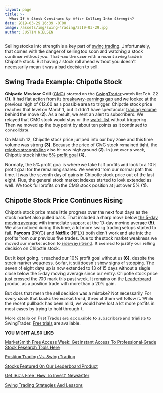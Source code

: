 ```yaml
---
layout: page
title: >-
  What If A Stock Continues Up After Selling Into Strength?
date: 2019-03-29 16:39 -0700
image: /assets/img/swing-trading/2019-03-29.jpg
author: JUSTIN NIELSEN
---
```






Selling stocks into strength is a key part of [swing trading](https://www.investors.com/research/swing-trading/swing-trading-strategy-basics/). Unfortunately, that comes with the danger of selling too soon and watching a stock continue without you. That was the case with a recent swing trade in Chipotle stock. But having a stock roll ahead without you doesn't necessarily mean it was a bad decision to sell.




Swing Trade Example: Chipotle Stock
-----------------------------------


**Chipotle Mexican Grill** ([CMG](https://research.investors.com/quote.aspx?symbol=CMG)) started on the [SwingTrader](http://shop.investors.com/offer/splashresponsive.aspx?id=SwingTrader&src=A011LPH) watch list Feb. 22 **(1)**. It had flat action from its [breakaway-earnings gap](https://www.investors.com/how-to-invest/investors-corner/breakaway-gap-the-art-of-the-breakout/) and we looked at the previous high of 612.60 as a possible area to trigger. Chipotle stock price reached that level on March 1, but it didn't have spectacular [trading volume](https://www.investors.com/research/swing-trading/trading-volume-swing-trading-ross-stores-stock/) behind the move **(2)**. As a result, we sent an alert to subscribers. We relayed that CMG stock would stay on the [watch list](https://www.investors.com/research/swing-trading/consider-watch-lists-homework-that-pays-off/) without triggering. Then we moved up the buy point by about ten points as it continued to consolidate.


On March 12, Chipotle stock price jumped into our buy zone and this time volume was strong **(3)**. Because the price of CMG stock remained tight, the [relative strength line](https://www.investors.com/how-to-invest/investors-corner/a-stock-breakout-specialty-tool-the-relative-strength-line/) also hit new high ground **(3)**. In just over a week, Chipotle stock hit the [5% profit goal](https://www.investors.com/research/swing-trading/taking-profits-knowing-when-to-say-when/) **(4)**.


Normally, the 5% profit goal is where we take half profits and look to a 10% profit goal for the remaining shares. We veered from our normal path this time. It was the seventh day of gains in Chipotle stock price out of the last eight. Plus, the general stock market indexes started to look extended as well. We took full profits on the CMG stock position at just over 5% **(4)**.


Chipotle Stock Price Continues Rising
-------------------------------------


Chipotle stock price made little progress over the next four days as the stock market also pulled back. That included a sharp move below [the 5-day moving average](https://www.investors.com/research/swing-trading/which-moving-average-is-best-for-profiting-on-swing-trades/) with immediate support at the 10-day moving average **(5)**. We also noticed during this time, a lot more swing trading setups started to fail. **Paycom** ([PAYC](https://research.investors.com/quote.aspx?symbol=PAYC)) and **Netflix** ([NFLX](https://research.investors.com/quote.aspx?symbol=NFLX)) both didn't work and ate into the profits from our previous five trades. Due to the stock market weakness we moved our market action to [sideways trend](https://www.investors.com/research/swing-trading/this-old-adage-rings-true-for-sideways-markets/). It seemed to justify our selling decision on Chipotle stock.


But it kept going. It reached our 10% profit goal without us **(6)**, despite the stock market weakness. So far, it still doesn't show signs of stopping. The seven of eight days up is now extended to 13 of 15 days without a single close below the 5-day moving average since our entry. Chipotle stock price just crossed the 700 mark this past week. It remains on the [Leaderboard](https://www.investors.com/product/leaderboard/) product as a position trade with more than a 20% gain.


But does that mean the sell decision was a mistake? Not necessarily. For every stock that bucks the market trend, three of them will follow it. While the recent pullback has been mild, we would have lost a lot more profits in most cases by trying to hold through it.


More details on Past Trades are accessible to subscribers and trialists to SwingTrader. [Free trials](http://shop.investors.com/offer/splashresponsive.aspx?id=SwingTrader&src=A011LPH) are available.


**YOU MIGHT ALSO LIKE:**


[MarketSmith Free Access Week: Get Instant Access To Professional-Grade Stock Research Tools Here](https://shop.investors.com/offer/splashresponsive.aspx?id=MarketSmith_FreeAccess&src=A00512A&refcode=EMCA)


[Position Trading Vs. Swing Trading](https://www.investors.com/research/swing-trading/swing-trading-position-trading-zscaler-stock/)


[Stocks Featured On Our Leaderboard Product](https://www.investors.com/research/how-to-find-the-best-stocks-to-buy/best-growth-stocks-to-buy-stock-market-research/)


[Get IBD's Free 'How To Invest' Newsletter](https://shop.investors.com/offer/splashresponsive.aspx?id=newsletters-howtoinvest)


[Swing Trading Strategies And Lessons](https://www.investors.com/research/swing-trading/swing-trading-strategy-basics/)




